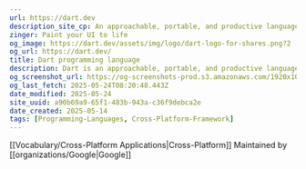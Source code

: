 ```yaml
---
url: https://dart.dev
description_site_cp: An approachable, portable, and productive language for high-quality apps on any platform
zinger: Paint your UI to life
og_image: https://dart.dev/assets/img/logo/dart-logo-for-shares.png?2
og_url: https://dart.dev/
title: Dart programming language
description: Dart is an approachable, portable, and productive language for high-quality apps on any platform.
og_screenshot_url: https://og-screenshots-prod.s3.amazonaws.com/1920x1080/80/false/503a55e670e8311f14eb4003a53b80e24d72b7956234027c09457d5920c28a73.jpeg
og_last_fetch: 2025-05-24T08:20:48.443Z
date_modified: 2025-05-24
site_uuid: a90b69a9-65f1-483b-943a-c36f9debca2e
date_created: 2025-05-14
tags: [Programming-Languages, Cross-Platform-Framework]
---
```


[[Vocabulary/Cross-Platform Applications|Cross-Platform]]
Maintained by [[organizations/Google|Google]]
